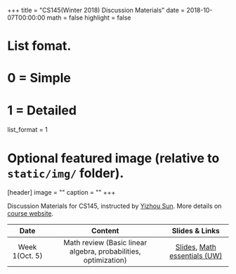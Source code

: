 +++
title = "CS145(Winter 2018) Discussion Materials"
date = 2018-10-07T00:00:00
math = false
highlight = false

# List fomat.
#   0 = Simple
#   1 = Detailed
list_format = 1

# Optional featured image (relative to `static/img/` folder).
[header]
image = ""
caption = ""
+++

Discussion Materials for CS145, instructed by [Yizhou Sun](http://web.cs.ucla.edu/~yzsun/). More details on [course website](http://web.cs.ucla.edu/~yzsun/classes/2018Fall_CS145/index.html). 

|  Date |                        Content                      |          Slides & Links            |
|:-----:|:---------------------------------------------------:|:----------------------------------:|
| Week 1(Oct. 5) | Math review (Basic linear algebra, probabilities, optimization) | [Slides](https://www.haojunheng.com/files/cs145-f18/Discussion_Week1.pptx), [Math essentials (UW)](http://courses.washington.edu/css490/2012.Winter/lecture_slides/02_math_essentials.pdf)|
